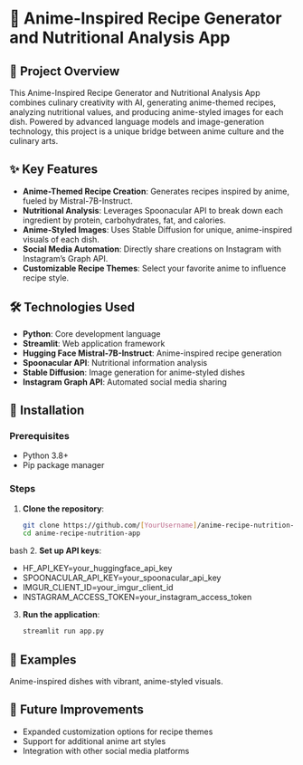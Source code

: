 # 🍣 Anime-Inspired Recipe Generator and Nutritional Analysis App

## 🌟 Project Overview
This Anime-Inspired Recipe Generator and Nutritional Analysis App combines culinary creativity with AI, generating anime-themed recipes, analyzing nutritional values, and producing anime-styled images for each dish. Powered by advanced language models and image-generation technology, this project is a unique bridge between anime culture and the culinary arts.

## ✨ Key Features
- **Anime-Themed Recipe Creation**: Generates recipes inspired by anime, fueled by Mistral-7B-Instruct.
- **Nutritional Analysis**: Leverages Spoonacular API to break down each ingredient by protein, carbohydrates, fat, and calories.
- **Anime-Styled Images**: Uses Stable Diffusion for unique, anime-inspired visuals of each dish.
- **Social Media Automation**: Directly share creations on Instagram with Instagram’s Graph API.
- **Customizable Recipe Themes**: Select your favorite anime to influence recipe style.

## 🛠️ Technologies Used
- **Python**: Core development language
- **Streamlit**: Web application framework
- **Hugging Face Mistral-7B-Instruct**: Anime-inspired recipe generation
- **Spoonacular API**: Nutritional information analysis
- **Stable Diffusion**: Image generation for anime-styled dishes
- **Instagram Graph API**: Automated social media sharing

## 🚀 Installation

### Prerequisites
- Python 3.8+
- Pip package manager

### Steps

1. **Clone the repository**:

   ```bash
   git clone https://github.com/[YourUsername]/anime-recipe-nutrition-app.git
   cd anime-recipe-nutrition-app
bash
2. **Set up API keys**:

- HF_API_KEY=your_huggingface_api_key
- SPOONACULAR_API_KEY=your_spoonacular_api_key
- IMGUR_CLIENT_ID=your_imgur_client_id
- INSTAGRAM_ACCESS_TOKEN=your_instagram_access_token

3. **Run the application**:

   ```bash
   streamlit run app.py
## 📸 Examples
Anime-inspired dishes with vibrant, anime-styled visuals.

## 📅 Future Improvements
- Expanded customization options for recipe themes
- Support for additional anime art styles
- Integration with other social media platforms
